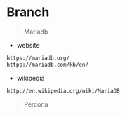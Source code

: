 # Branch

> Mariadb

- website
```html
https://mariadb.org/
https://mariadb.com/kb/en/
```

- wikipedia
```html
http://en.wikipedia.org/wiki/MariaDB
```

> Percona

